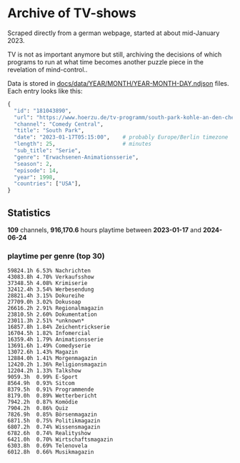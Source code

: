 # Archive of TV-shows

Scraped directly from a german webpage, started at about mid-January 2023.

TV is not as important anymore but still, archiving the decisions of which programs to run at what time
becomes another puzzle piece in the revelation of mind-control.. 

Data is stored in [docs/data/YEAR/MONTH/YEAR-MONTH-DAY.ndjson](docs/data/) files. 
Each entry looks like this:

```python
{
  "id": "181043890", 
  "url": "https://www.hoerzu.de/tv-programm/south-park-kohle-an-den-chefkoch/bid_181043890/", 
  "channel": "Comedy Central", 
  "title": "South Park", 
  "date": "2023-01-17T05:15:00",    # probably Europe/Berlin timezone 
  "length": 25,                     # minutes 
  "sub_title": "Serie", 
  "genre": "Erwachsenen-Animationsserie", 
  "season": 2, 
  "episode": 14, 
  "year": 1998, 
  "countries": ["USA"],
}
```

## Statistics

**109** channels, **916,170.6** hours playtime between **2023-01-17** and **2024-06-24**


### playtime per genre (top 30)

    59824.1h 6.53% Nachrichten
    43083.8h 4.70% Verkaufsshow
    37348.5h 4.08% Krimiserie
    32412.4h 3.54% Werbesendung
    28821.4h 3.15% Dokureihe
    27709.0h 3.02% Dokusoap
    26616.2h 2.91% Regionalmagazin
    23810.5h 2.60% Dokumentation
    23011.3h 2.51% *unknown*
    16857.8h 1.84% Zeichentrickserie
    16704.5h 1.82% Infomercial
    16359.4h 1.79% Animationsserie
    13691.6h 1.49% Comedyserie
    13072.6h 1.43% Magazin
    12884.0h 1.41% Morgenmagazin
    12420.2h 1.36% Religionsmagazin
    12204.2h 1.33% Talkshow
    9059.3h  0.99% E-Sport
    8564.9h  0.93% Sitcom
    8379.5h  0.91% Programmende
    8179.0h  0.89% Wetterbericht
    7942.2h  0.87% Komödie
    7904.2h  0.86% Quiz
    7826.9h  0.85% Börsenmagazin
    6871.5h  0.75% Politikmagazin
    6807.2h  0.74% Wissensmagazin
    6782.6h  0.74% Realityshow
    6421.0h  0.70% Wirtschaftsmagazin
    6303.8h  0.69% Telenovela
    6012.8h  0.66% Musikmagazin
